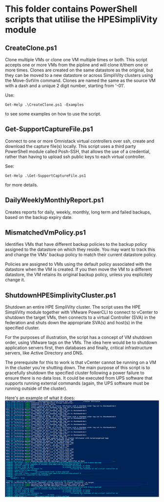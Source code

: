 # This folder contains PowerShell scripts that utilise the HPESimpliVity module

## CreateClone.ps1

Clone multiple VMs or clone one VM multiple times or both. This script accepts one or more VMs from the pipline and will clone it/them one or more times. Clones are created on the same datastore as the original, but they can be moved to a new datastore or across SimpliVity clusters using the Move-SvtVm command. Clones are named the same as the source VM with a dash and a unique 2 digit number, starting from '-01'.

Use:

```
Get-Help .\CreateClone.ps1 -Examples 
```

to see some examples on how to use the script.

## Get-SupportCaptureFile.ps1

Connect to one or more Omnistack virtual controllers over ssh, create and download the capture file(s) locally. This script uses a third party PowerShell module called Posh-SSH, that allows the use of a credential, rather than having to upload ssh public keys to each virtual controller.

See:

```
Get-Help .\Get-SupportCaptureFile.ps1
```

for more details.

## DailyWeeklyMonthlyReport.ps1

Creates reports for daily, weekly, monthly, long term and failed backups, based on the backup expiry date.

## MismatchedVmPolicy.ps1

Identifies VMs that have different backup policies to the backup policy assigned to the datastore on which they reside. You may want to track this and change the VMs' backup policy to match their current datastore policy.

Policies are assigned to VMs using the default policy associated with the datastore when the VM is created. If you then move the VM to a different datastore, the VM retains its original backup policy, unless you explicitely change it.  

## ShutdownHPESimplivityCluster.ps1

Shutdown an entire HPE SimpliVity cluster. The script uses the HPE SimpliVity module together with VMware PowerCLI to connect to vCenter to shutdown the target VMs, then connects to a virtual Controller (SVA) in the federation and shuts down the appropriate SVA(s) and  host(s) in the specified cluster.

For the purposes of illustration, the script has a concept of VM shutdown order, using VMware tags on the VMs. The idea here would be to shutdown application servers first, then databases and finally, critical infrastructure servers, like Active Directory and DNS.

The prerequisite for this to work is that vCenter cannot be running on a VM in the cluster you're shutting down. The main purpose of this script is to gracefully shutdown the specified cluster following a power failure to ensure there is no data loss. It could be executed from UPS software that supports running external commands (again, the UPS software must be running outside of the cluster).

Here's an example of what it does:
![This is what the script looks like](/Media/Image%20037.png)
